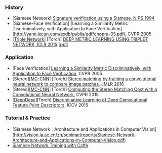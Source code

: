 

### History
- [Siamese Network] [Signature verification using a Siamese, NIPS 1994](https://www.google.co.kr/url?sa=t&rct=j&q=&esrc=s&source=web&cd=1&ved=0ahUKEwiw5dyq5Z3OAhWMp48KHY_ZCWUQFggiMAA&url=https%3A%2F%2Fpapers.nips.cc%2Fpaper%2F769-signature-verification-using-a-siamese-time-delay-neural-network.pdf&usg=AFQjCNGngnnSYTXzIRQzxrIfrmHwlzC_yQ&sig2=OTcUsyMU8EC1_h57xADdBA&cad=rjt)
- [Siamese-Face Verification] [Learning a Similarity Metric Discriminatively, with Application to Face Verification] (http://yann.lecun.com/exdb/publis/pdf/chopra-05.pdf), CVPR 2005
- [[Triple Network](https://github.com/eladhoffer/TripletNet)] [Torch] [DEEP METRIC LEARNING USING TRIPLET NETWORK, ICLR 2015](http://arxiv.org/abs/1412.6622) [[ppt](http://tce.technion.ac.il/wp-content/uploads/sites/8/2016/01/Elad-Hofer.pdf)]


### Application

- [Face Verification] [Learning a Similarity Metric Discriminatively, with Application to Face Verification](http://yann.lecun.com/exdb/publis/pdf/chopra-05.pdf), CVPR 2005
- [Stereo][[MC-CNN](https://github.com/jzbontar/mc-cnn)] [Torch] [Stereo matching by training a convolutional neural network to compare image patches](http://arxiv.org/pdf/1510.05970v2.pdf), JMLR 2016
- [Stereo][[MC-CNN](https://github.com/jzbontar/mc-cnn)] [Torch] [Computing the Stereo Matching Cost with a Convolutional Neural Network](http://arxiv.org/pdf/1510.05970v2.pdf), CVPR 2015
- [[DeepDesc](http://cvlab.epfl.ch/research/detect/deepdescriptorlearning)][Torch] [Discriminative Learning of Deep Convolutional Feature Point Descriptors](https://infoscience.epfl.ch/record/213228/files/iccv-2015-deepdesc.pdf), ICCV 2015



### Tutorial & Practice
- [Siamese Network：Architecture and Applications in Computer Vision] (http://vision.ia.ac.cn/zh/senimar/reports/Siamese-Network-Architecture-and-Applications-in-Computer-Vision.pdf) 
- [Siamese Network Training with Caffe](http://caffe.berkeleyvision.org/gathered/examples/siamese.html)



